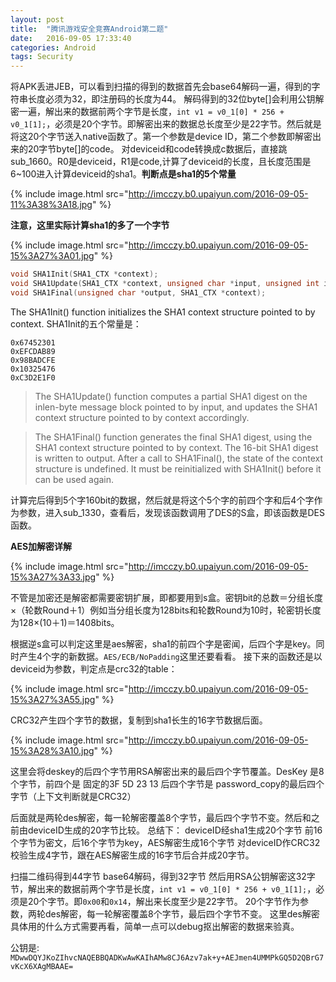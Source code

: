 ```yaml
---
layout: post
title:  "腾讯游戏安全竞赛Android第二题"
date:   2016-09-05 17:33:40
categories: Android
tags: Security
---
```


将APK丢进JEB，可以看到扫描的得到的数据首先会base64解码一遍，得到的字符串长度必须为32，即注册码的长度为44。
解码得到的32位byte[]会利用公钥解密一遍，解出来的数据前两个字节是长度，`int v1 = v0_1[0] * 256 + v0_1[1];`，必须是20个字节。即解密出来的数据总长度至少是22字节。然后就是将这20个字节送入native函数了。第一个参数是device ID，第二个参数即解密出来的20字节byte[]的code。
对deviceid和code转换成c数据后，直接跳sub_1660。R0是deviceid，R1是code,计算了deviceid的长度，且长度范围是6~100进入计算deviceid的sha1。**判断点是sha1的5个常量**

{% include image.html src="http://imcczy.b0.upaiyun.com/2016-09-05-11%3A38%3A18.jpg" %}

**注意，这里实际计算sha1的多了一个字节**

{% include image.html src="http://imcczy.b0.upaiyun.com/2016-09-05-15%3A27%3A01.jpg" %}

```c 
void SHA1Init(SHA1_CTX *context);
void SHA1Update(SHA1_CTX *context, unsigned char *input, unsigned int inlen);
void SHA1Final(unsigned char *output, SHA1_CTX *context);
```

The SHA1Init() function initializes the SHA1 context structure pointed to by context.
SHA1Init的五个常量是：

```
0x67452301
0xEFCDAB89
0x98BADCFE
0x10325476
0xC3D2E1F0
```

>The SHA1Update() function computes a partial SHA1 digest on the inlen-byte message block pointed to by input, and updates the SHA1 context structure pointed to by context accordingly.

>The SHA1Final() function generates the final SHA1 digest, using the SHA1 context structure pointed to by context. The 16-bit SHA1 digest is written to output. After a call to SHA1Final(), the state of the context structure is undefined. It must be reinitialized with SHA1Init() before it can be used again.

计算完后得到5个字160bit的数据，然后就是将这个5个字的前四个字和后4个字作为参数，进入sub_1330，查看后，发现该函数调用了DES的S盒，即该函数是DES函数。

**AES加解密详解**

{% include image.html src="http://imcczy.b0.upaiyun.com/2016-09-05-15%3A27%3A33.jpg" %}

不管是加密还是解密都需要密钥扩展，即都要用到s盒。密钥bit的总数＝分组长度×（轮数Round＋1）例如当分组长度为128bits和轮数Round为10时，轮密钥长度为128×(10＋1)＝1408bits。

根据逆s盒可以判定这里是aes解密，sha1的前四个字是密闻，后四个字是key。同时产生4个字的新数据。`AES/ECB/NoPadding`这里还要看看。
接下来的函数还是以deviceid为参数，判定点是crc32的table：

{% include image.html src="http://imcczy.b0.upaiyun.com/2016-09-05-15%3A27%3A55.jpg" %}

CRC32产生四个字节的数据，复制到sha1长生的16字节数据后面。

{% include image.html src="http://imcczy.b0.upaiyun.com/2016-09-05-15%3A28%3A10.jpg" %}

这里会将deskey的后四个字节用RSA解密出来的最后四个字节覆盖。DesKey 是8个字节，前四个是 固定的3F 5D 23 13 后四个字节是 password_copy的最后四个字节（上下文判断就是CRC32）

后面就是两轮des解密，每一轮解密覆盖8个字节，最后四个字节不变。然后和之前由deviceID生成的20字节比较。
总结下：
deviceID经sha1生成20个字节
前16个字节为密文，后16个字节为key，AES解密生成16个字节
对deviceID作CRC32校验生成4字节，跟在AES解密生成的16字节后合并成20字节。

扫描二维码得到44字节
base64解码，得到32字节
然后用RSA公钥解密这32字节，解出来的数据前两个字节是长度，`int v1 = v0_1[0] * 256 + v0_1[1];`，必须是20个字节。即`0x00`和`0x14`，解出来长度至少是22字节。
20个字节作为参数，两轮des解密，每一轮解密覆盖8个字节，最后四个字节不变。
这里des解密具体用的什么方式需要再看，简单一点可以debug抠出解密的数据来验真。

公钥是:
`MDwwDQYJKoZIhvcNAQEBBQADKwAwKAIhAMw8CJ6Azv7ak+y+AEJmen4UMMPkGQ5D2QBrG7vKcX6XAgMBAAE=`